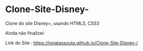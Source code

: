 # Clone-Site-Disney-
Clone do site Disney+, usando HTML5, CSS3

Ainda não finalizei:

Link do Site :  https://jonatassouta.github.io/Clone-Site-Disney-/
